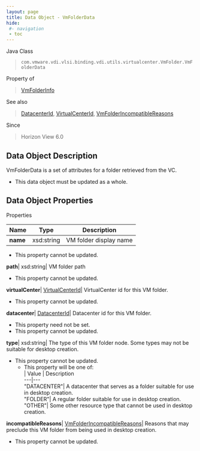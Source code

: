 ```yaml
---
layout: page
title: Data Object - VmFolderData
hide:
 #- navigation
 - toc
---
```






Java Class  
> `com.vmware.vdi.vlsi.binding.vdi.utils.virtualcenter.VmFolder.VmFolderData`

Property of  
> [VmFolderInfo](vdi.utils.virtualcenter.VmFolder.VmFolderInfo.md#field_detail)

See also  
> [DatacenterId](vdi.entity.DatacenterId.md), [VirtualCenterId](vdi.entity.VirtualCenterId.md), [VmFolderIncompatibleReasons](vdi.utils.virtualcenter.VmFolder.VmFolderIncompatibleReasons.md)

Since  
> Horizon View 6.0


## Data Object Description 

VmFolderData is a set of attributes for a folder retrieved from the VC. 

  * This data object must be updated as a whole.



## Data Object Properties

Properties

Name |  Type |  Description   
---|---|---  
**name**|  xsd:string|  VM folder display name   


* This property cannot be updated.

  
**path**|  xsd:string|  VM folder path   


* This property cannot be updated.

  
**virtualCenter**| [VirtualCenterId](vdi.entity.VirtualCenterId.md)|  VirtualCenter id for this VM folder.   


* This property cannot be updated.

  
**datacenter**| [DatacenterId](vdi.entity.DatacenterId.md)|  Datacenter id for this VM folder.   


* This property need not be set.
* This property cannot be updated.

  
**type**|  xsd:string|  The type of this VM folder node. Some types may not be suitable for desktop creation.   


* This property cannot be updated.
  * This property will be one of:  
|  Value |  Description   
---|---  
"DATACENTER"| A datacenter that serves as a folder suitable for use in desktop creation.  
"FOLDER"| A regular folder suitable for use in desktop creation.  
"OTHER"| Some other resource type that cannot be used in desktop creation.  

  
**incompatibleReasons**| [VmFolderIncompatibleReasons](vdi.utils.virtualcenter.VmFolder.VmFolderIncompatibleReasons.md)|  Reasons that may preclude this VM folder from being used in desktop creation.   


* This property cannot be updated.

  
  
  
   
  
  

